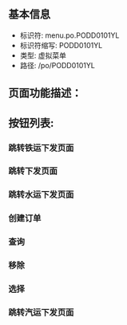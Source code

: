 
## 基本信息

- 标识符: menu.po.PODD0101YL
- 标识符缩写: PODD0101YL
- 类型: 虚拟菜单
- 路径: /po/PODD0101YL

## 页面功能描述：





## 按钮列表:


### 跳转铁运下发页面



### 跳转下发页面



### 跳转水运下发页面



### 创建订单



### 查询



### 移除



### 选择



### 跳转汽运下发页面


